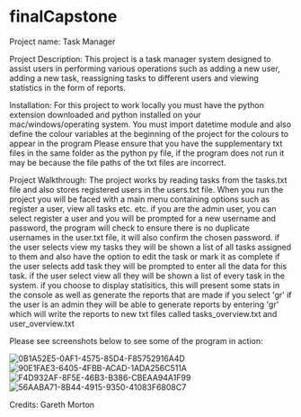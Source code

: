 # finalCapstone
Project name:
Task Manager

Project Description:
This project is a task manager system designed to assist users in performing various operations such as adding a new user, adding a new task, reassigning tasks to different users and viewing statistics in the form of reports.

Installation:
For this project to work locally you must have the python extension downloaded and python installed on your mac/windows/operating system.
You must import datetime module and also define the colour variables at the beginning of the project for the colours to appear in the program
Please ensure that you have the supplementary txt files in the same folder as the python py file, if the program does not run it may be because the file paths of the txt files are incorrect.

Project Walkthrough:
The project works by reading tasks from the tasks.txt file and also stores registered users in the users.txt file.
When you run the project you will be faced with a main menu containing options such as register a user, view all tasks etc. etc.
if you are the admin user, you can select register a user and you will be prompted for a new username and password, the program will check to ensure there is no duplicate usernames in the user.txt file, it will also confirm the chosen password.
if the user selects view my tasks they will be shown a list of all tasks assigned to them and also have the option to edit the task or mark it as complete
if the user selects add task they will be prompted to enter all the data for this task.
if the user select view all they will be shown a list of every task in the system.
if you choose to display statisitics, this will present some stats in the console as well as generate the reports that are made if you select 'gr'
if the user is an admin they will be able to generate reports by entering 'gr' which will write the reports to new txt files called tasks_overview.txt and user_overview.txt

Please see screenshots below to see some of the program in action:

![0B1A52E5-0AF1-4575-85D4-F85752916A4D](https://user-images.githubusercontent.com/124776767/217526591-ed5222c7-20ca-4327-b37a-2b7a9bc0e2eb.jpeg)
![90E1FAE3-6405-4FBB-ACAD-1ADA256C511A](https://user-images.githubusercontent.com/124776767/217528070-5efd3f09-e777-4dfb-b257-1f5bf2f8a520.jpeg)
![F4D932AF-8F5E-46B3-B386-CBEAA94A1F99](https://user-images.githubusercontent.com/124776767/217528089-4ba9102b-7a21-4d37-8b53-4f934effeede.jpeg)
![56AABA71-8B44-4915-9350-41083F6808C7](https://user-images.githubusercontent.com/124776767/217528100-7433d0a9-0e75-4927-a595-7d8a7042f48e.jpeg)

Credits:
Gareth Morton


